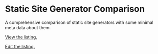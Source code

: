 # Static Site Generator Comparison

A comprehensive comparison of static site generators with some minimal meta data about them.

[View the listing.](https://github.com/jaspervdj/static-site-generator-comparison/blob/master/list.yaml)

[Edit the listing.](https://github.com/jaspervdj/static-site-generator-comparison/edit/master/list.yaml)
